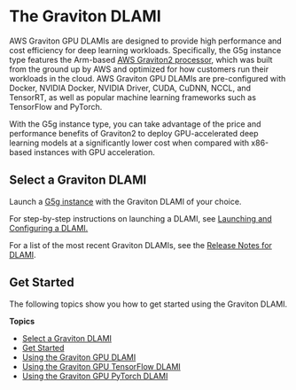 # The Graviton DLAMI<a name="tutorial-graviton"></a>

AWS Graviton GPU DLAMIs are designed to provide high performance and cost efficiency for deep learning workloads\. Specifically, the G5g instance type features the Arm\-based [AWS Graviton2 processor](http://aws.amazon.com/ec2/graviton/), which was built from the ground up by AWS and optimized for how customers run their workloads in the cloud\. AWS Graviton GPU DLAMIs are pre\-configured with Docker, NVIDIA Docker, NVIDIA Driver, CUDA, CuDNN, NCCL, and TensorRT, as well as popular machine learning frameworks such as TensorFlow and PyTorch\.

With the G5g instance type, you can take advantage of the price and performance benefits of Graviton2 to deploy GPU\-accelerated deep learning models at a significantly lower cost when compared with x86\-based instances with GPU acceleration\.

## Select a Graviton DLAMI<a name="tutorial-graviton-select-dlami"></a>

Launch a [G5g instance](http://aws.amazon.com/ec2/instance-types/g5g/) with the Graviton DLAMI of your choice\. 

For step\-by\-step instructions on launching a DLAMI, see [Launching and Configuring a DLAMI\.](https://docs.aws.amazon.com/dlami/latest/devguide/launch-config.html) 

For a list of the most recent Graviton DLAMIs, see the [Release Notes for DLAMI](https://docs.aws.amazon.com/dlami/latest/devguide/appendix-ami-release-notes.html)\.

## Get Started<a name="tutorial-graviton-get-started"></a>

The following topics show you how to get started using the Graviton DLAMI\. 

**Topics**
+ [Select a Graviton DLAMI](#tutorial-graviton-select-dlami)
+ [Get Started](#tutorial-graviton-get-started)
+ [Using the Graviton GPU DLAMI](tutorial-graviton-cuda.md)
+ [Using the Graviton GPU TensorFlow DLAMI](tutorial-graviton-tensorflow.md)
+ [Using the Graviton GPU PyTorch DLAMI](tutorial-graviton-pytorch.md)
